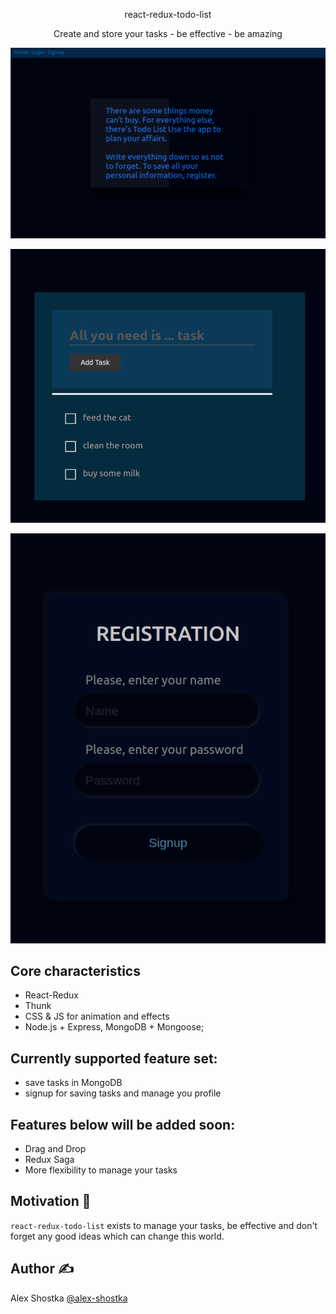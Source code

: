 <p align="center">react-redux-todo-list</p>

<p align="center">Create and store your tasks - be effective - be amazing</p>

![Alt text](frontend/public/images/firstpage_demonstration.gif?raw=true "homepage")

![Alt text](frontend/public/images/mark_demonstration.gif?raw=true "demonstration")

![Alt text](frontend/public/images/sing_up.png?raw=true "signUp")


## Core characteristics
- React-Redux
- Thunk
- CSS & JS for animation and effects
- Node.js + Express, MongoDB + Mongoose;

## Currently supported feature set:
- save tasks in MongoDB
- signup for saving tasks and manage you profile

## Features below will be added soon:
- Drag and Drop
- Redux Saga
- More flexibility to manage your tasks

## Motivation 🤔

`react-redux-todo-list` exists to manage your tasks, be effective and don't forget any good ideas which can change this world.

## Author ✍️
Alex Shostka [@alex-shostka](https://github.com/alex-shostka)
